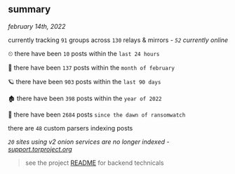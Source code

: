 
## summary
_february 14th, 2022_

currently tracking `91` groups across `130` relays & mirrors - _`52` currently online_

⏲ there have been `10` posts within the `last 24 hours`

🦈 there have been `137` posts within the `month of february`

🪐 there have been `903` posts within the `last 90 days`

🏚 there have been `398` posts within the `year of 2022`

🦕 there have been `2684` posts `since the dawn of ransomwatch`

there are `48` custom parsers indexing posts

_`20` sites using v2 onion services are no longer indexed - [support.torproject.org](https://support.torproject.org/onionservices/v2-deprecation/)_

> see the project [README](https://github.com/thetanz/ransomwatch#ransomwatch--) for backend technicals
